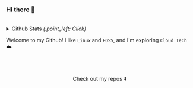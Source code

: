### Hi there 👋 
<br>


<details>
  <summary> Github Stats  <i>(:point_left: Click)</i> </summary>

![Chloe's github stats](https://github-readme-stats.vercel.app/api?username=chloe-codes1&theme=dracula&show_icons=true)

</details>

Welcome to my Github! I like `Linux` and `FOSS`, and I'm exploring `Cloud Tech`  ☁️

<br>
<br>



<p align="center">
Check out my repos ⬇️  
</p>

<!--
**chloe-codes1/chloe-codes1** is a ✨ _special_ ✨ repository because its `README.md` (this file) appears on your GitHub profile.

Here are some ideas to get you started:

- 🔭 I’m currently working on ...
- 🌱 I’m currently learning ...
- 👯 I’m looking to collaborate on ...
- 🤔 I’m looking for help with ...
- 💬 Ask me about ...
- 📫 How to reach me: ...
- 😄 Pronouns: ...
- ⚡ Fun fact: ...
-->

